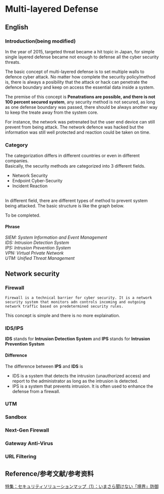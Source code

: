 # Multi-layered Defense
## English
### Introduction(being modified)
  In the year of 2015, targeted threat became a hit topic in Japan, for simple single layered defense became not enough to defense all the cyber security threats.  
  
  The basic concept of multi-layered defense is to set multiple walls to defence cyber attack. No matter how complete the security policy/method is, there is always a posibility that the attack or hack can penetrate the defence boundary and keep on access the essential data inside a system.  
  
  The premise of this concept is __Penatrations are possible, and there is not 100 percent secured system__, any security method is not secured, as long as one defense boundary was passed, there should be always another way to keep the treate away from the system core.  
  
  For instance, the network was petrenated but the user end device can still prevent from being attack. The network defence was hacked but the information was still well protected and reaction could be taken on time.  
  
### Category
  The categorization differs in different countries or even in different companies.  
  Basically, the security methods are categorized into 3 different fields.
  - Network Security
  - Endpoint Cyber-Security
  - Incident Reaction
  
  </br>
  In different field, there are different types of method to prevent system being attacked.
  The basic structure is like the graph below.
  
  To be completed.
  
  #### Phrase
  _SIEM: System Information and Event Management_  
  _IDS: Intrusion Detection System_  
  _IPS: Intrusion Prevention System_  
  _VPN: Virtual Private Network_  
  _UTM: Unified Threat Management_  

## Network security

### Firewall
  ```
  Firewall is a technical barrier for cyber security. It is a network security system that monitors adn controls incoming and outgoing network traffic based on predetermined security rules.
```
  This concept is simple and there is no more explaination.  
  
  
### IDS/IPS
  **IDS** stands for **Intrusion Detection System** and **IPS** stands for **Intrusion Prevention Systsm**
  #### Difference
  The difference between **IPS** and **IDS** is
  - IDS is a system that detects the intrusion (unauthorized access) and report to the administrator as long as the intrusion is detected.
  - IPS is a system that prevents intrusion. It is often used to enhance the defense from a firewall.
  
  
### UTM

### Sandbox

### Next-Gen Firewall

### Gateway Anti-Virus

### URL Filtering
  
  
  

## Reference/参考文献/参考资料
[特集：セキュリティソリューションマップ（1）：いまさら聞けない「境界」防御](https://www.atmarkit.co.jp/ait/articles/1602/02/news037.html)
